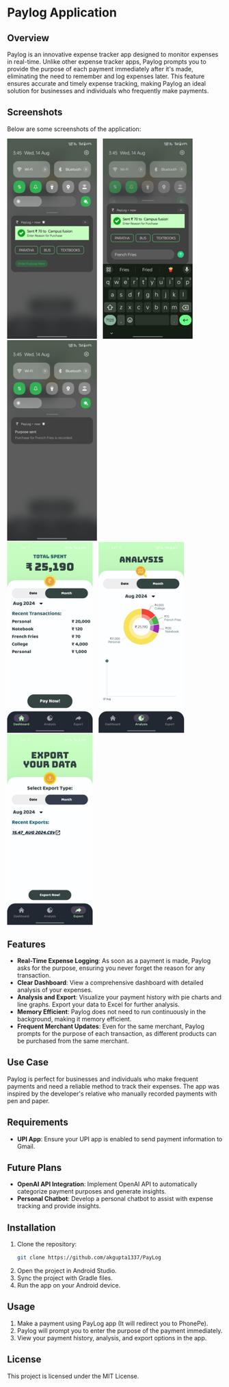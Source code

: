 # Paylog Application

## Overview

Paylog is an innovative expense tracker app designed to monitor expenses in real-time. Unlike other expense tracker apps, Paylog prompts you to provide the purpose of each payment immediately after it's made, eliminating the need to remember and log expenses later. This feature ensures accurate and timely expense tracking, making Paylog an ideal solution for businesses and individuals who frequently make payments.

## Screenshots

Below are some screenshots of the application:


<div>
    <img src="screenshots/1.jpeg" alt="Screenshot 1" width="210" style="margin-right: 10px;" />
    <img src="screenshots/2.jpeg" alt="Screenshot 2" width="210" style="margin-right: 10px;" />
    <img src="screenshots/3.jpeg" alt="Screenshot 3" width="210" />
</div>
<div>
    <img src="screenshots/4.jpeg" alt="Screenshot 4" width="200" style="margin-right: 10px;" />
    <img src="screenshots/5.jpeg" alt="Screenshot 5" width="200" style="margin-right: 10px;" />
    <img src="screenshots/6.jpeg" alt="Screenshot 6" width="200" />
</div>


## Features

- **Real-Time Expense Logging**: As soon as a payment is made, Paylog asks for the purpose, ensuring you never forget the reason for any transaction.
- **Clear Dashboard**: View a comprehensive dashboard with detailed analysis of your expenses.
- **Analysis and Export**: Visualize your payment history with pie charts and line graphs. Export your data to Excel for further analysis.
- **Memory Efficient**: Paylog does not need to run continuously in the background, making it memory efficient.
- **Frequent Merchant Updates**: Even for the same merchant, Paylog prompts for the purpose of each transaction, as different products can be purchased from the same merchant.

## Use Case

Paylog is perfect for businesses and individuals who make frequent payments and need a reliable method to track their expenses. The app was inspired by the developer's relative who manually recorded payments with pen and paper.

## Requirements

- **UPI App**: Ensure your UPI app is enabled to send payment information to Gmail.

## Future Plans

- **OpenAI API Integration**: Implement OpenAI API to automatically categorize payment purposes and generate insights.
- **Personal Chatbot**: Develop a personal chatbot to assist with expense tracking and provide insights.

## Installation

1. Clone the repository:
    ```bash
    git clone https://github.com/akgupta1337/PayLog
    ```
2. Open the project in Android Studio.
3. Sync the project with Gradle files.
4. Run the app on your Android device.

## Usage

1. Make a payment using PayLog app (It will redirect you to PhonePe).
2. Paylog will prompt you to enter the purpose of the payment immediately.
3. View your payment history, analysis, and export options in the app.



## License

This project is licensed under the MIT License.


